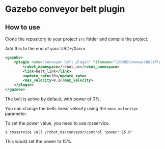 # Gazebo conveyor belt plugin

## How to use

Clone the repository to your project `src` folder and compile the project.

Add this to the end of your URDF/Xacro

```xml
<gazebo>
    <plugin name="conveyor_belt_plugin" filename="libROSConveyorBeltPlugin.so">
        <robot_namespace>/robot_ns</robot_namespace>
        <link>belt_link</link>
        <update_rate>10</update_rate>
        <max_velocity>0.2</max_velocity>
    </plugin>
</gazebo>
```

The belt is active by default, with power of 0%. 

You can change the belts linear velocity using the `<max_velocity>` parameter.

To set the power value, you need to use rosservice.

`$ rosservice call /robot_ns/conveyor/control "power: 15.0"`

This would set the power to 15%.


